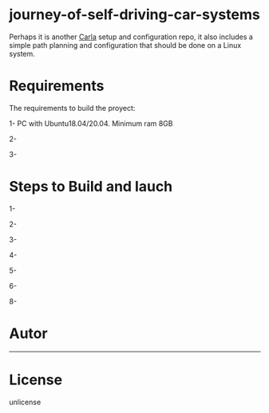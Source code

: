 # journey-of-self-driving-car-systems

Perhaps it is another [Carla](https://carla.org/) setup and configuration repo, it also includes a simple path planning and configuration that should be done on a Linux system.

# Requirements

The requirements to build the proyect:

1- PC with Ubuntu18.04/20.04. Minimum ram 8GB

2- 

3- 

# Steps to Build and lauch

1- 

2- 

3- 

4- 

5- 

6- 

8- 

# Autor

--------------

# License

unlicense
